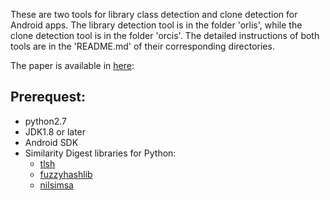 These are two tools for library class detection and clone detection for Android apps.
The library detection tool is in the folder 'orlis', while the clone detection tool
is in the folder 'orcis'. The detailed instructions of both tools are in the 'README.md'
of their corresponding directories.

The paper is available in [here](http://web.cse.ohio-state.edu/presto/pubs/msoft18.pdf):

## Prerequest:
 * python2.7
 * JDK1.8 or later
 * Android SDK
 * Similarity Digest libraries for Python:
   * [tlsh](https://github.com/trendmicro/tlsh)
   * [fuzzyhashlib](https://github.com/sptonkin/fuzzyhashlib)
   * [nilsimsa](https://github.com/diffeo/py-nilsimsa)
